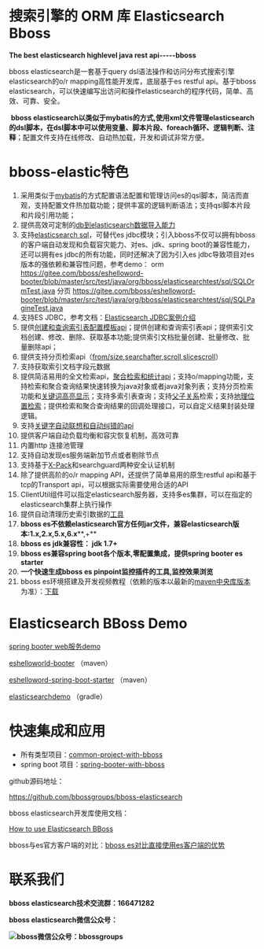 # 搜索引擎的 ORM 库 Elasticsearch Bboss 

**The best elasticsearch highlevel java rest api-----bboss** 

 bboss elasticsearch是一套基于query dsl语法操作和访问分布式搜索引擎elasticsearch的o/r mapping高性能开发库，底层基于es restful api。基于bboss elasticsearch，可以快速编写出访问和操作elasticsearch的程序代码，简单、高效、可靠、安全。

​    **bboss elasticsearch以类似于mybatis的方式,使用xml文件管理elasticsearch的dsl脚本，在dsl脚本中可以使用变量、脚本片段、foreach循环、逻辑判断、注释**；配置文件支持在线修改、自动热加载，开发和调试非常方便。

# **bboss-elastic特色**

1. 采用类似于[mybatis](https://www.oschina.net/p/mybatis)的方式配置语法配置和管理访问es的qsl脚本，简洁而直观，支持配置文件热加载功能；提供丰富的逻辑判断语法；支持qsl脚本片段和片段引用功能；
2. 提供高效可定制的[db到elasticsearch数据导入能力](db-es-tool.md)
3. 支持[elasticsearch sql](Elasticsearch-SQL-ORM.md)，可替代es jdbc模块；引入bboss不仅可以拥有bboss的客户端自动发现和负载容灾能力、对es、jdk、spring boot的兼容性能力，还可以拥有es jdbc的所有功能，同时还解决了因为引入es jdbc导致项目对es版本的强依赖和兼容性问题，参考demo：
   orm
   <https://gitee.com/bboss/eshelloword-booter/blob/master/src/test/java/org/bboss/elasticsearchtest/sql/SQLOrmTest.java>
   分页
   <https://gitee.com/bboss/eshelloword-booter/blob/master/src/test/java/org/bboss/elasticsearchtest/sql/SQLPagineTest.java>
4. 支持ES JDBC，参考文档：[Elasticsearch JDBC案例介绍](https://my.oschina.net/bboss/blog/2221868)
5. 提供[创建和查询索引表配置模板api](index-indextemplate.md)；提供创建和查询索引表api；提供索引文档创建、修改、删除、获取基本功能;提供索引文档批量创建、批量修改、批量删除api；
6. 提供支持分页检索api（[from/size](from-size.md),[searchafter](search-after.md),[scroll](scroll.md),[slicescroll](Scroll-SliceScroll-api.md)）
7. 支持获取索引文档字段元数据
8. 提供简洁易用的全文检索api，[聚合检索和统计api](agg.md)；支持o/mapping功能，支持检索和聚合查询结果快速转换为java对象或者java对象列表；支持分页检索功能和[关键词高亮显示](highlight.md)；支持多索引表查询；支持[父子关系](https://my.oschina.net/bboss/blog/1793290)检索；支持[地理位置检索](https://my.oschina.net/bboss/blog/1788008)；提供检索和聚合查询结果的回调处理接口，可以自定义结果封装处理逻辑。
9. 支持[关键字自动联想和自动纠错的api](https://gitee.com/bboss/elasticsearchdemo/tree/master/src/test/java/org/frameworkset/elasticsearch/suggest)
10. 提供客户端自动负载均衡和容灾恢复机制，高效可靠
11. 内置http 连接池管理
12. 支持自动发现es服务端新加节点或者剔除节点
13. 支持基于[X-Pack](https://www.elastic.co/cn/products/x-pack)和searchguard两种安全认证机制
14. 除了提供高阶的o/r mapping API，还提供了简单易用的原生restful api和基于tcp的Transport api，可以根据实际需要使用合适的API  
15. ClientUtil组件可以指定elasticsearch服务器，支持多es集群，可以在指定的elasticsearch集群上执行操作
16. 提供自动清理历史索引数据的[工具](https://gitee.com/bboss/elktask)
17. **bboss es不依赖elasticsearch官方任何jar文件，兼容elasticsearch版本:1.x,2.x,5.x,6.x****,+**
18. **bboss es jdk兼容性： jdk 1.7+**
19. **bboss es兼容spring boot各个版本,零配置集成，提供spring booter es starter**
20. **一个快速生成bboss es pinpoint监控插件的工具,监控效果浏览**
21. bboss es环境搭建及开发视频教程（依赖的版本以最新的[maven中央库版本](https://search.maven.org/search?q=g:com.bbossgroups.plugins)为准）：[下载](https://pan.baidu.com/s/1kXjAOKn)

# Elasticsearch BBoss Demo

[spring booter web服务demo](https://github.com/bbossgroups/es_bboss_web)

[eshelloworld-booter](https://gitee.com/bboss/eshelloword-booter) （maven）

[eshelloword-spring-boot-starter](https://gitee.com/bboss/eshelloword-spring-boot-starter) （maven）

[elasticsearchdemo](https://gitee.com/bboss/elasticsearchdemo)  （gradle）

# 快速集成和应用 

- 所有类型项目：[common-project-with-bboss](common-project-with-bboss.md) 
- spring boot 项目：[spring-booter-with-bboss](spring-booter-with-bboss.md) 

github源码地址：

<https://github.com/bbossgroups/bboss-elasticsearch>

bboss elasticsearch开发库使用文档：

[How to use Elasticsearch BBoss](quickstart.md)

bboss与es官方客户端的对比：[bboss es对比直接使用es客户端的优势](bboss-vs-es.md)

# 联系我们

**bboss elasticsearch技术交流群：166471282**

**bboss elasticsearch微信公众号：**

**![bboss微信公众号：bbossgroups](https://static.oschina.net/uploads/space/2017/0617/094201_QhWs_94045.jpg)**